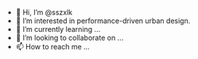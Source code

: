 - 👋 Hi, I’m @sszxlk
- 👀 I’m interested in performance-driven urban design.
- 🌱 I’m currently learning ...
- 💞️ I’m looking to collaborate on ...
- 📫 How to reach me ...

<!---
sszxlk/sszxlk is a ✨ special ✨ repository because its `README.md` (this file) appears on your GitHub profile.
You can click the Preview link to take a look at your changes.
--->
